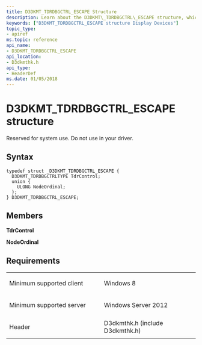 ```yaml
---
title: D3DKMT_TDRDBGCTRL_ESCAPE Structure
description: Learn about the D3DKMT\_TDRDBGCTRL\_ESCAPE structure, which is reserved for system use. Do not use in your driver.
keywords: ["D3DKMT_TDRDBGCTRL_ESCAPE structure Display Devices"]
topic_type:
- apiref
ms.topic: reference
api_name:
- D3DKMT_TDRDBGCTRL_ESCAPE
api_location:
- D3dkmthk.h
api_type:
- HeaderDef
ms.date: 01/05/2018
---
```


# D3DKMT\_TDRDBGCTRL\_ESCAPE structure


Reserved for system use. Do not use in your driver.

## Syntax

```ManagedCPlusPlus
typedef struct _D3DKMT_TDRDBGCTRL_ESCAPE {
  D3DKMT_TDRDBGCTRLTYPE TdrControl;
  union {
    ULONG NodeOrdinal;
  };
} D3DKMT_TDRDBGCTRL_ESCAPE;
```

## Members

**TdrControl**

**NodeOrdinal**

## Requirements

<table>
<colgroup>
<col width="50%" />
<col width="50%" />
</colgroup>
<tbody>
<tr class="odd">
<td align="left"><p>Minimum supported client</p></td>
<td align="left"><p>Windows 8</p></td>
</tr>
<tr class="even">
<td align="left"><p>Minimum supported server</p></td>
<td align="left"><p>Windows Server 2012</p></td>
</tr>
<tr class="odd">
<td align="left"><p>Header</p></td>
<td align="left">D3dkmthk.h (include D3dkmthk.h)</td>
</tr>
</tbody>
</table>

 

 





